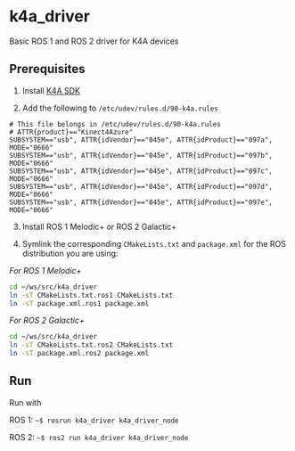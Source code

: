 # k4a_driver
Basic ROS 1 and ROS 2 driver for K4A devices

## Prerequisites

1. Install [K4A SDK](https://docs.microsoft.com/en-us/azure/Kinect-dk/sensor-sdk-download)

2. Add the following to `/etc/udev/rules.d/90-k4a.rules`

```
# This file belongs in /etc/udev/rules.d/90-k4a.rules
# ATTR{product}=="Kinect4Azure"
SUBSYSTEM=="usb", ATTR{idVendor}=="045e", ATTR{idProduct}=="097a", MODE="0666"
SUBSYSTEM=="usb", ATTR{idVendor}=="045e", ATTR{idProduct}=="097b", MODE="0666"
SUBSYSTEM=="usb", ATTR{idVendor}=="045e", ATTR{idProduct}=="097c", MODE="0666"
SUBSYSTEM=="usb", ATTR{idVendor}=="045e", ATTR{idProduct}=="097d", MODE="0666"
SUBSYSTEM=="usb", ATTR{idVendor}=="045e", ATTR{idProduct}=="097e", MODE="0666"
```

3. Install ROS 1 Melodic+ _or_ ROS 2 Galactic+

4. Symlink the corresponding `CMakeLists.txt` and `package.xml` for the ROS
distribution you are using:

*For ROS 1 Melodic+*
```sh
cd ~/ws/src/k4a_driver
ln -sT CMakeLists.txt.ros1 CMakeLists.txt
ln -sT package.xml.ros1 package.xml
```

*For ROS 2 Galactic+*
```sh
cd ~/ws/src/k4a_driver
ln -sT CMakeLists.txt.ros2 CMakeLists.txt
ln -sT package.xml.ros2 package.xml
```

## Run

Run with

ROS 1: `~$ rosrun k4a_driver k4a_driver_node`

ROS 2: `~$ ros2 run k4a_driver k4a_driver_node`
